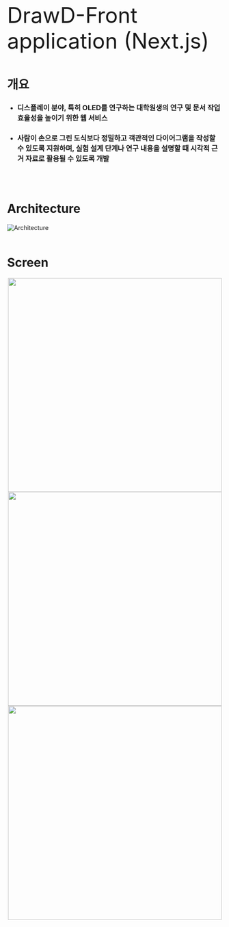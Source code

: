 <div style="font-size: 50px;">
  <p>DrawD-Front application (Next.js)</p>
</div>

# 개요

* ### 디스플레이 분야, 특히 OLED를 연구하는 대학원생의 연구 및 문서 작업 효율성을 높이기 위한 웹 서비스
* ### 사람이 손으로 그린 도식보다 정밀하고 객관적인 다이어그램을 작성할 수 있도록 지원하며, 실험 설계 단계나 연구 내용을 설명할 때 시각적 근거 자료로 활용될 수 있도록 개발
<br><br>

# Architecture
![Architecture](https://github.com/user-attachments/assets/2593dac2-4c52-40aa-a57c-e878742eb315)
<br><br>

# Screen

<p align="center">
  <img src="https://github.com/user-attachments/assets/5d9749d7-5f80-4697-bf98-f02be1c43c82" width="500"/>
  <img src="https://github.com/user-attachments/assets/df8893c4-fc3a-40d1-8170-6a03a3843dc1" width="500"/>
  <img src="https://github.com/user-attachments/assets/33f2eaf7-ab22-41cc-b2eb-f027912093cc" width="500"/>
</p>
